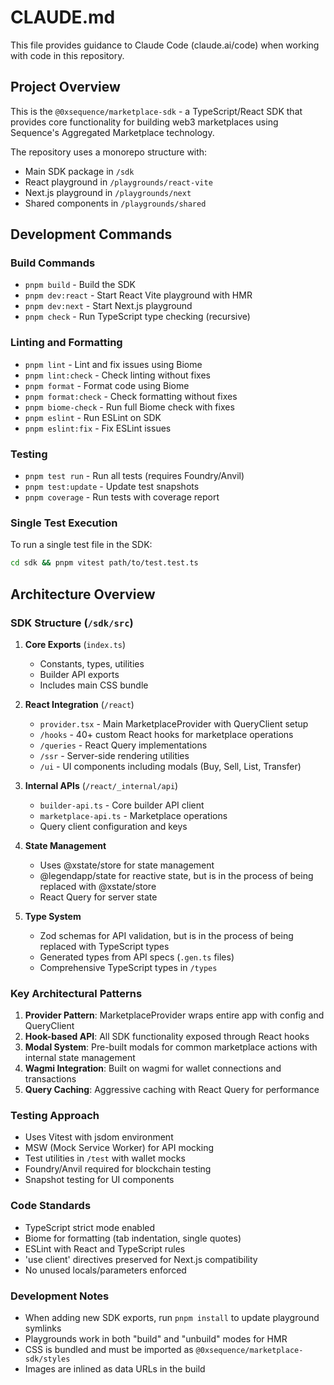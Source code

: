 # CLAUDE.md

This file provides guidance to Claude Code (claude.ai/code) when working with code in this repository.

## Project Overview

This is the `@0xsequence/marketplace-sdk` - a TypeScript/React SDK that provides core functionality for building web3 marketplaces using Sequence's Aggregated Marketplace technology.

The repository uses a monorepo structure with:
- Main SDK package in `/sdk`
- React playground in `/playgrounds/react-vite`
- Next.js playground in `/playgrounds/next`
- Shared components in `/playgrounds/shared`

## Development Commands

### Build Commands
- `pnpm build` - Build the SDK
- `pnpm dev:react` - Start React Vite playground with HMR
- `pnpm dev:next` - Start Next.js playground
- `pnpm check` - Run TypeScript type checking (recursive)

### Linting and Formatting
- `pnpm lint` - Lint and fix issues using Biome
- `pnpm lint:check` - Check linting without fixes
- `pnpm format` - Format code using Biome
- `pnpm format:check` - Check formatting without fixes
- `pnpm biome-check` - Run full Biome check with fixes
- `pnpm eslint` - Run ESLint on SDK
- `pnpm eslint:fix` - Fix ESLint issues

### Testing
- `pnpm test run` - Run all tests (requires Foundry/Anvil)
- `pnpm test:update` - Update test snapshots
- `pnpm coverage` - Run tests with coverage report

### Single Test Execution
To run a single test file in the SDK:
```bash
cd sdk && pnpm vitest path/to/test.test.ts
```

## Architecture Overview

### SDK Structure (`/sdk/src`)

1. **Core Exports** (`index.ts`)
   - Constants, types, utilities
   - Builder API exports
   - Includes main CSS bundle

2. **React Integration** (`/react`)
   - `provider.tsx` - Main MarketplaceProvider with QueryClient setup
   - `/hooks` - 40+ custom React hooks for marketplace operations
   - `/queries` - React Query implementations
   - `/ssr` - Server-side rendering utilities
   - `/ui` - UI components including modals (Buy, Sell, List, Transfer)

3. **Internal APIs** (`/react/_internal/api`)
   - `builder-api.ts` - Core builder API client
   - `marketplace-api.ts` - Marketplace operations
   - Query client configuration and keys

4. **State Management**
   - Uses @xstate/store for state management
   - @legendapp/state for reactive state, but is in the process of being replaced with @xstate/store
   - React Query for server state

5. **Type System**
   - Zod schemas for API validation, but is in the process of being replaced with TypeScript types
   - Generated types from API specs (`.gen.ts` files)
   - Comprehensive TypeScript types in `/types`

### Key Architectural Patterns

1. **Provider Pattern**: MarketplaceProvider wraps entire app with config and QueryClient
2. **Hook-based API**: All SDK functionality exposed through React hooks
3. **Modal System**: Pre-built modals for common marketplace actions with internal state management
4. **Wagmi Integration**: Built on wagmi for wallet connections and transactions
5. **Query Caching**: Aggressive caching with React Query for performance

### Testing Approach

- Uses Vitest with jsdom environment
- MSW (Mock Service Worker) for API mocking
- Test utilities in `/test` with wallet mocks
- Foundry/Anvil required for blockchain testing
- Snapshot testing for UI components

### Code Standards

- TypeScript strict mode enabled
- Biome for formatting (tab indentation, single quotes)
- ESLint with React and TypeScript rules
- 'use client' directives preserved for Next.js compatibility
- No unused locals/parameters enforced

### Development Notes

- When adding new SDK exports, run `pnpm install` to update playground symlinks
- Playgrounds work in both "build" and "unbuild" modes for HMR
- CSS is bundled and must be imported as `@0xsequence/marketplace-sdk/styles`
- Images are inlined as data URLs in the build
